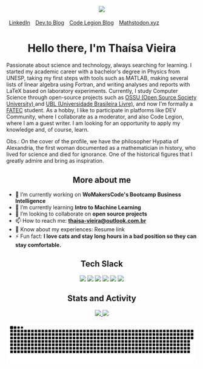   <p align="center">
        <a href=https://en.wikipedia.org/wiki/Hypatia><img src="https://media.discordapp.net/attachments/1290843633171566695/1338702572436983808/Untitled_design.png?ex=687669ad&is=6875182d&hm=6d5e4ea54c58fb6b212d5b3a4e2764519650735babd46069614961163a39d607&=&format=webp&quality=lossless&width=912&height=228"></a>
<table align="center"><thead>
  <tr>
    <td><a href="https://www.linkedin.com/in/thaisa-vieira/" target="_blank">LinkedIn</a></td>
    <td><a href="https://dev.to/thaisavieira" target="_blank">Dev.to Blog</a></td>
    <td><a href="https://coderlegion.com/user/thaisavieira" target="_blank">Code Legion Blog</a></td>
    <td><a href="https://mathstodon.xyz/@thaisavieira" target="_blank">Mathstodon.xyz</a></td>
  </tr></thead>
</table>
</p>
<h1 align="center">Hello there, I'm Thaísa Vieira</h1>

<p>Passionate about science and technology, always searching for learning. I started my academic career with a bachelor's degree in Physics from UNESP, taking my first steps with tools such as MATLAB, making several lists of linear algebra using Fortran, and writing analyses and reports with LaTeX based on laboratory experiments. Currently, I study Computer Science through open-source projects such as <a href = "https://github.com/ossu/computer-science"> OSSU (Open Source Society University) </a> and <a href = "https://github.com/Universidade-Livre"> UBL (Universidade Brasileira Livre)</a>, and now I'm formally a <a href = 'https://www.fatecsorocaba.edu.br/'>FATEC</a> student. As a hobby, I like to participate in platforms like DEV Community, where I collaborate as a moderator, and also Code Legion, where I am a guest writer. I am looking for an opportunity to apply my knowledge and, of course, learn.
  
Obs.: On the cover of the profile, we have the philosopher Hypatia of Alexandria, the first woman documented as a mathematician in history, who lived for science and died for ignorance. One of the historical figures that I greatly admire and bring as inspiration.

<h2 align="center">More about me</h2>

- 🔭 I’m currently working on **WoMakersCode's Bootcamp Business Intelligence**
- 🌱 I’m currently learning **Intro to Machine Learning**
- 👯 I’m looking to collaborate on **open source projects**
- 📫 How to reach me: **thaisa-vieira@outlook.com.br**
- 📄 Know about my experiences: Resume link
- ⚡ Fun fact: **I love cats and stay long hours in a bad position so they can stay comfortable.**

<h2 align= "center">Tech Slack</h2>
    <p align="center">
        <a href=#><img src="https://img.shields.io/badge/python-3670A0?style=for-the-badge&logo=python&logoColor=ffdd54"></a>
        <a href=#><img src="https://img.shields.io/badge/Fortran-%23734F96.svg?style=for-the-badge&logo=fortran&logoColor=white"></a>
        <a href=#><img src="https://img.shields.io/badge/Anaconda-%2344A833.svg?style=for-the-badge&logo=anaconda&logoColor=white"></a>
        <a href=#><img src="https://img.shields.io/badge/numpy-%23013243.svg?style=for-the-badge&logo=numpy&logoColor=white"></a>
        <a href=#><img src="https://img.shields.io/badge/pandas-%23150458.svg?style=for-the-badge&logo=pandas&logoColor=white"></a>
        <a href=#><img src="https://img.shields.io/badge/latex-%23008080.svg?style=for-the-badge&logo=latex&logoColor=white"></a>
</p>
    


<h2 align= "center">Stats and Activity</h2>
<div>
    <p align="center">
      <a href="https://github.com/thaisavieira">      
      <img height=190 src="https://github-readme-stats.vercel.app/api?username=thaisavieira&show_icons=true&locale=en&theme=midnight-purple&rank_icon=github"/>
      <img height=190 src="https://github-readme-stats.vercel.app/api/top-langs/?username=thaisavieira&theme=midnight-purple&layout=donut"/>
</a>
</div>
</p>

<img src='https://github.com/thaisavieira/thaisavieira/blob/output/github-snake-dark.svg'/>

